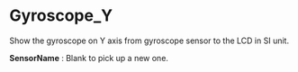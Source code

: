 <i class="icon-font"></i>Gyroscope_Y
===================
Show the gyroscope on Y axis from gyroscope sensor to the LCD in SI unit.

**SensorName**
: Blank to pick up a new one.